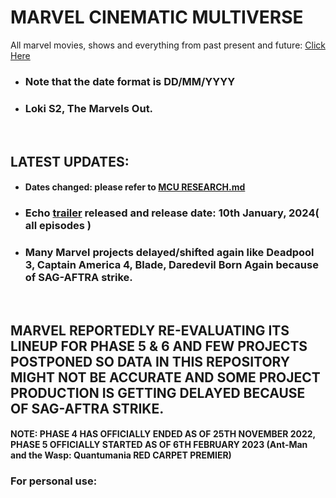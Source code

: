 # MARVEL CINEMATIC MULTIVERSE

All marvel movies, shows and everything from past present and future: [Click Here](https://github.com/gunjan1909/marvel/blob/main/MCU%20RESEARCH.md)

- ### Note that the date format is DD/MM/YYYY
- ### Loki S2, The Marvels Out.

<br/>

## LATEST UPDATES:

- #### Dates changed: please refer to [MCU RESEARCH.md](./MCU%20RESEARCH.md)
- ### Echo [trailer](https://youtu.be/AFUKnherhuw?feature=shared) released and release date: 10th January, 2024( all episodes )
- ### Many Marvel projects delayed/shifted again like Deadpool 3, Captain America 4, Blade, Daredevil Born Again because of SAG-AFTRA strike.

<br/>

## MARVEL REPORTEDLY RE-EVALUATING ITS LINEUP FOR PHASE 5 & 6 AND FEW PROJECTS POSTPONED SO DATA IN THIS REPOSITORY MIGHT NOT BE ACCURATE AND SOME PROJECT PRODUCTION IS GETTING DELAYED BECAUSE OF SAG-AFTRA STRIKE.

#### NOTE: PHASE 4 HAS OFFICIALLY ENDED AS OF 25TH NOVEMBER 2022, PHASE 5 OFFICIALLY STARTED AS OF 6TH FEBRUARY 2023 (Ant-Man and the Wasp: Quantumania RED CARPET PREMIER)

### For personal use:

